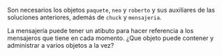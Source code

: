Son necesarios los objetos `paquete`, `neo` y `roberto` y sus auxiliares de las soluciones anteriores, además de `chuck` y `mensajeria`.

La mensajería puede tener un atibuto para hacer referencia a los mensajeros que tiene en cada momento. 
¿Que objeto puede contener y administrar a varios objetos a la vez?